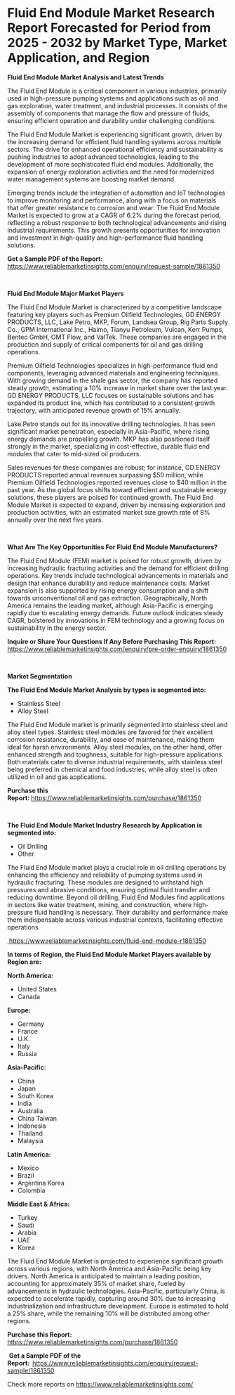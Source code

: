 <p><h1>Fluid End Module Market Research Report Forecasted for Period from 2025 -  2032 by Market Type, Market Application, and Region</h1></p><p><strong>Fluid End Module Market Analysis and Latest Trends</strong></p>
<p><p>The Fluid End Module is a critical component in various industries, primarily used in high-pressure pumping systems and applications such as oil and gas exploration, water treatment, and industrial processes. It consists of the assembly of components that manage the flow and pressure of fluids, ensuring efficient operation and durability under challenging conditions.</p><p>The Fluid End Module Market is experiencing significant growth, driven by the increasing demand for efficient fluid handling systems across multiple sectors. The drive for enhanced operational efficiency and sustainability is pushing industries to adopt advanced technologies, leading to the development of more sophisticated fluid end modules. Additionally, the expansion of energy exploration activities and the need for modernized water management systems are boosting market demand.</p><p>Emerging trends include the integration of automation and IoT technologies to improve monitoring and performance, along with a focus on materials that offer greater resistance to corrosion and wear. The Fluid End Module Market is expected to grow at a CAGR of 6.2% during the forecast period, reflecting a robust response to both technological advancements and rising industrial requirements. This growth presents opportunities for innovation and investment in high-quality and high-performance fluid handling solutions.</p></p>
<p><strong>Get a Sample PDF of the Report:&nbsp;</strong> <a href="https://www.reliablemarketinsights.com/enquiry/request-sample/1861350?utm_campaign=3011&utm_medium=2&utm_source=Github&utm_content=ia&utm_term=10042025&utm_id=fluid-end-module">https://www.reliablemarketinsights.com/enquiry/request-sample/1861350</a></p>
<p>&nbsp;</p>
<p><strong>Fluid End Module Major Market Players</strong></p>
<p><p>The Fluid End Module Market is characterized by a competitive landscape featuring key players such as Premium Oilfield Technologies, GD ENERGY PRODUCTS, LLC, Lake Petro, MKP, Forum, Landsea Group, Rig Parts Supply Co., GPM International Inc., Haimo, Tianyu Petroleum, Vulcan, Kerr Pumps, Bentec GmbH, OMT Flow, and ValTek. These companies are engaged in the production and supply of critical components for oil and gas drilling operations.</p><p>Premium Oilfield Technologies specializes in high-performance fluid end components, leveraging advanced materials and engineering techniques. With growing demand in the shale gas sector, the company has reported steady growth, estimating a 10% increase in market share over the last year. GD ENERGY PRODUCTS, LLC focuses on sustainable solutions and has expanded its product line, which has contributed to a consistent growth trajectory, with anticipated revenue growth of 15% annually.</p><p>Lake Petro stands out for its innovative drilling technologies. It has seen significant market penetration, especially in Asia-Pacific, where rising energy demands are propelling growth. MKP has also positioned itself strongly in the market, specializing in cost-effective, durable fluid end modules that cater to mid-sized oil producers.</p><p>Sales revenues for these companies are robust; for instance, GD ENERGY PRODUCTS reported annual revenues surpassing $50 million, while Premium Oilfield Technologies reported revenues close to $40 million in the past year. As the global focus shifts toward efficient and sustainable energy solutions, these players are poised for continued growth. The Fluid End Module Market is expected to expand, driven by increasing exploration and production activities, with an estimated market size growth rate of 8% annually over the next five years.</p></p>
<p>&nbsp;</p>
<p><strong>What Are The Key Opportunities For Fluid End Module Manufacturers?</strong></p>
<p><p>The Fluid End Module (FEM) market is poised for robust growth, driven by increasing hydraulic fracturing activities and the demand for efficient drilling operations. Key trends include technological advancements in materials and design that enhance durability and reduce maintenance costs. Market expansion is also supported by rising energy consumption and a shift towards unconventional oil and gas extraction. Geographically, North America remains the leading market, although Asia-Pacific is emerging rapidly due to escalating energy demands. Future outlook indicates steady CAGR, bolstered by innovations in FEM technology and a growing focus on sustainability in the energy sector.</p></p>
<p><strong>Inquire or Share Your Questions If Any Before Purchasing This Report:</strong> <a href="https://www.reliablemarketinsights.com/enquiry/pre-order-enquiry/1861350?utm_campaign=3011&utm_medium=2&utm_source=Github&utm_content=ia&utm_term=10042025&utm_id=fluid-end-module">https://www.reliablemarketinsights.com/enquiry/pre-order-enquiry/1861350</a></p>
<p>&nbsp;</p>
<p><strong>Market Segmentation</strong></p>
<p><strong>The Fluid End Module Market Analysis by types is segmented into:</strong></p>
<p><ul><li>Stainless Steel</li><li>Alloy Steel</li></ul></p>
<p><p>The Fluid End Module market is primarily segmented into stainless steel and alloy steel types. Stainless steel modules are favored for their excellent corrosion resistance, durability, and ease of maintenance, making them ideal for harsh environments. Alloy steel modules, on the other hand, offer enhanced strength and toughness, suitable for high-pressure applications. Both materials cater to diverse industrial requirements, with stainless steel being preferred in chemical and food industries, while alloy steel is often utilized in oil and gas applications.</p></p>
<p><strong>Purchase this Report:&nbsp;</strong><a href="https://www.reliablemarketinsights.com/purchase/1861350?utm_campaign=3011&utm_medium=2&utm_source=Github&utm_content=ia&utm_term=10042025&utm_id=fluid-end-module">https://www.reliablemarketinsights.com/purchase/1861350</a></p>
<p>&nbsp;</p>
<p><strong>The Fluid End Module Market Industry Research by Application is segmented into:</strong></p>
<p><ul><li>Oil Drilling</li><li>Other</li></ul></p>
<p><p>The Fluid End Module market plays a crucial role in oil drilling operations by enhancing the efficiency and reliability of pumping systems used in hydraulic fracturing. These modules are designed to withstand high pressures and abrasive conditions, ensuring optimal fluid transfer and reducing downtime. Beyond oil drilling, Fluid End Modules find applications in sectors like water treatment, mining, and construction, where high-pressure fluid handling is necessary. Their durability and performance make them indispensable across various industrial contexts, facilitating effective operations.</p></p>
<p><a href="https://www.reliablemarketinsights.com/fluid-end-module-r1861350?utm_campaign=3011&utm_medium=2&utm_source=Github&utm_content=ia&utm_term=10042025&utm_id=fluid-end-module">&nbsp;https://www.reliablemarketinsights.com/fluid-end-module-r1861350</a></p>
<p><strong>In terms of Region, the Fluid End Module Market Players available by Region are:</strong></p>
<p>
    <p> <strong> North America: </strong>
        <ul>
            <li>United States</li>
            <li>Canada</li>
        </ul>
        </p> 
    <p> <strong> Europe: </strong>
        <ul>
            <li>Germany</li>
            <li>France</li>
            <li>U.K.</li>
            <li>Italy</li>
            <li>Russia</li>
        </ul>
        </p> 
    <p> <strong> Asia-Pacific: </strong>
        <ul>
            <li>China</li>
            <li>Japan</li>
            <li>South Korea</li>
            <li>India</li>
            <li>Australia</li>
            <li>China Taiwan</li>
            <li>Indonesia</li>
            <li>Thailand</li>
            <li>Malaysia</li>
        </ul>
        </p> 
    <p> <strong> Latin America: </strong>
        <ul>
            <li>Mexico</li>
            <li>Brazil</li>
            <li>Argentina Korea</li>
            <li>Colombia</li>
        </ul>
        </p> 
    <p> <strong> Middle East & Africa: </strong>
        <ul>
            <li>Turkey</li>
            <li>Saudi</li>
            <li>Arabia</li>
            <li>UAE</li>
            <li>Korea</li>
        </ul>
    </p>
    </p>
<p><p>The Fluid End Module Market is projected to experience significant growth across various regions, with North America and Asia-Pacific being key drivers. North America is anticipated to maintain a leading position, accounting for approximately 35% of market share, fueled by advancements in hydraulic technologies. Asia-Pacific, particularly China, is expected to accelerate rapidly, capturing around 30% due to increasing industrialization and infrastructure development. Europe is estimated to hold a 25% share, while the remaining 10% will be distributed among other regions.</p></p>
<p><strong>Purchase this Report: </strong><a href="https://www.reliablemarketinsights.com/purchase/1861350?utm_campaign=3011&utm_medium=2&utm_source=Github&utm_content=ia&utm_term=10042025&utm_id=fluid-end-module">https://www.reliablemarketinsights.com/purchase/1861350</a></p>
<p>&nbsp;<strong>Get a Sample PDF of the Report:&nbsp;&nbsp;</strong><a href="https://www.reliablemarketinsights.com/enquiry/request-sample/1861350?utm_campaign=3011&utm_medium=2&utm_source=Github&utm_content=ia&utm_term=10042025&utm_id=fluid-end-module">https://www.reliablemarketinsights.com/enquiry/request-sample/1861350</a></p>
<p><strong></strong></p>
<p>Check more reports on <a href="https://www.reliablemarketinsights.com/?utm_campaign=3011&utm_medium=2&utm_source=Github&utm_content=ia&utm_term=10042025&utm_id=fluid-end-module">https://www.reliablemarketinsights.com/</a></p>